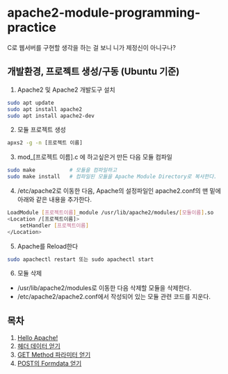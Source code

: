 # apache2-module-programming-practice
C로 웹서버를 구현할 생각을 하는 걸 보니 니가 제정신이 아니구나?

## 개발환경, 프로젝트 생성/구동 (Ubuntu 기준)

1. Apache2 및 Apache2 개발도구 설치

```bash
sudo apt update
sudo apt install apache2
sudo apt install apache2-dev
```

2. 모듈 프로젝트 생성

```bash
apxs2 -g -n [프로젝트 이름]
```
3. mod_[프로젝트 이름].c 에 하고싶은거 만든 다음 모듈 컴파일

```bash
sudo make           # 모듈을 컴파일하고
sudo make install   # 컴파일된 모듈을 Apache Module Directory로 복사한다.
```

4. /etc/apache2로 이동한 다음, Apache의 설정파일인 apache2.conf의 맨 밑에 아래와 같은 내용을 추가한다.

```bash
LoadModule [프로젝트이름]_module /usr/lib/apache2/modules/[모듈이름].so
<Location /[프로젝트이름]>
    setHandler [프로젝트이름]
</Location>
```

5. Apache를 Reload한다
```bash
sudo apachectl restart 또는 sudo apachectl start
```

6. 모듈 삭제
* /usr/lib/apache2/modules로 이동한 다음 삭제할 모듈을 삭제한다.
* /etc/apache2/apache2.conf에서 작성되어 있는 모듈 관련 코드를 지운다.

## 목차
1. [Hello Apache!](hello_apache/)
2. [헤더 데이터 얻기](get_header/)
3. [GET Method 파라미터 얻기](method_get/)
4. [POST의 Formdata 얻기](method_post/)